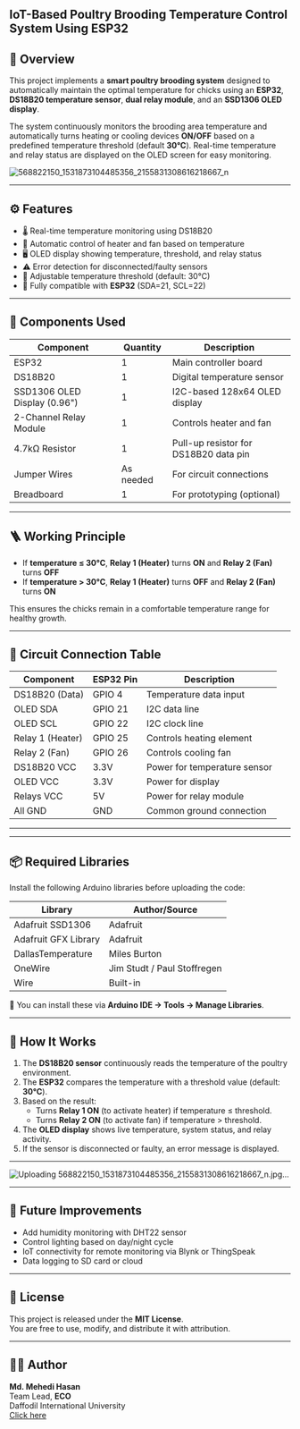 ## IoT-Based Poultry Brooding Temperature Control System Using ESP32

## 📖 Overview
This project implements a **smart poultry brooding system** designed to automatically maintain the optimal temperature for chicks using an **ESP32**, **DS18B20 temperature sensor**, **dual relay module**, and an **SSD1306 OLED display**.

The system continuously monitors the brooding area temperature and automatically turns heating or cooling devices **ON/OFF** based on a predefined temperature threshold (default **30°C**). Real-time temperature and relay status are displayed on the OLED screen for easy monitoring.

![568822150_1531873104485356_2155831308616218667_n](https://github.com/user-attachments/assets/70b69807-cc08-4504-8231-8d64897bf0c2)


---

## ⚙️ Features
- 🌡️ Real-time temperature monitoring using DS18B20  
- 🔄 Automatic control of heater and fan based on temperature  
- 🖥️ OLED display showing temperature, threshold, and relay status  
- ⚠️ Error detection for disconnected/faulty sensors  
- 🔧 Adjustable temperature threshold (default: 30°C)  
- 🧠 Fully compatible with **ESP32** (SDA=21, SCL=22)

---

## 🧰 Components Used

| Component | Quantity | Description |
|------------|-----------|-------------|
| ESP32 | 1 | Main controller board |
| DS18B20 | 1 | Digital temperature sensor |
| SSD1306 OLED Display (0.96") | 1 | I2C-based 128x64 OLED display |
| 2-Channel Relay Module | 1 | Controls heater and fan |
| 4.7kΩ Resistor | 1 | Pull-up resistor for DS18B20 data pin |
| Jumper Wires | As needed | For circuit connections |
| Breadboard | 1 | For prototyping (optional) |

---

## 🪜 Working Principle
- If **temperature ≤ 30°C**, **Relay 1 (Heater)** turns **ON** and **Relay 2 (Fan)** turns **OFF**  
- If **temperature > 30°C**, **Relay 1 (Heater)** turns **OFF** and **Relay 2 (Fan)** turns **ON**

This ensures the chicks remain in a comfortable temperature range for healthy growth.

---

## 📡 Circuit Connection Table

| Component | ESP32 Pin | Description |
|------------|------------|-------------|
| DS18B20 (Data) | GPIO 4 | Temperature data input |
| OLED SDA | GPIO 21 | I2C data line |
| OLED SCL | GPIO 22 | I2C clock line |
| Relay 1 (Heater) | GPIO 25 | Controls heating element |
| Relay 2 (Fan) | GPIO 26 | Controls cooling fan |
| DS18B20 VCC | 3.3V | Power for temperature sensor |
| OLED VCC | 3.3V | Power for display |
| Relays VCC | 5V | Power for relay module |
| All GND | GND | Common ground connection |

---

---

## 📦 Required Libraries
Install the following Arduino libraries before uploading the code:

| Library | Author/Source |
|----------|---------------|
| Adafruit SSD1306 | Adafruit |
| Adafruit GFX Library | Adafruit |
| DallasTemperature | Miles Burton |
| OneWire | Jim Studt / Paul Stoffregen |
| Wire | Built-in |

📍 You can install these via **Arduino IDE → Tools → Manage Libraries**.

---

## 🚀 How It Works
1. The **DS18B20 sensor** continuously reads the temperature of the poultry environment.  
2. The **ESP32** compares the temperature with a threshold value (default: **30°C**).  
3. Based on the result:  
   - Turns **Relay 1 ON** (to activate heater) if temperature ≤ threshold.  
   - Turns **Relay 2 ON** (to activate fan) if temperature > threshold.  
4. The **OLED display** shows live temperature, system status, and relay activity.  
5. If the sensor is disconnected or faulty, an error message is displayed.

---

![Uploading 568822150_1531873104485356_2155831308616218667_n.jpg…]()

---

## 🧠 Future Improvements
- Add humidity monitoring with DHT22 sensor  
- Control lighting based on day/night cycle  
- IoT connectivity for remote monitoring via Blynk or ThingSpeak  
- Data logging to SD card or cloud  

---

## 🧾 License
This project is released under the **MIT License**.  
You are free to use, modify, and distribute it with attribution.

---

## 👨‍💻 Author
**Md. Mehedi Hasan**  
Team Lead, **ECO**  
Daffodil International University  
[Click here ](https://sites.google.com/view/mehedihasan497/home?authuser=0)



